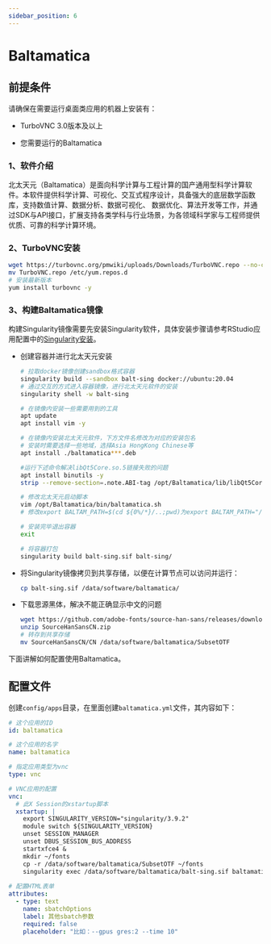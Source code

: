 ```yaml
---
sidebar_position: 6
---
```


# Baltamatica

## 前提条件

请确保在需要运行桌面类应用的机器上安装有：

- TurboVNC 3.0版本及以上

- 您需要运行的Baltamatica

### 1、软件介绍

北太天元（Baltamatica）是面向科学计算与工程计算的国产通用型科学计算软件。本软件提供科学计算、可视化、交互式程序设计，具备强大的底层数学函数库，支持数值计算、数据分析、数据可视化、 数据优化、算法开发等工作，并通过SDK与API接口，扩展支持各类学科与行业场景，为各领域科学家与工程师提供优质、可靠的科学计算环境。

### 2、TurboVNC安装

```bash
wget https://turbovnc.org/pmwiki/uploads/Downloads/TurboVNC.repo --no-check-certificate
mv TurboVNC.repo /etc/yum.repos.d
# 安装最新版本
yum install turbovnc -y
```

### 3、构建Baltamatica镜像

构建Singularity镜像需要先安装Singularity软件，具体安装步骤请参考RStudio应用配置中的[Singularity安装](./rstudio.md)。

- 创建容器并进行北太天元安装

    ```bash
    # 拉取docker镜像创建sandbox格式容器
    singularity build --sandbox balt-sing docker://ubuntu:20.04
    # 通过交互的方式进入容器镜像，进行北太天元软件的安装
    singularity shell -w balt-sing

    # 在镜像内安装一些需要用到的工具
    apt update
    apt install vim -y

    # 在镜像内安装北太天元软件，下方文件名修改为对应的安装包名
    # 安装时需要选择一些地域，选择Asia HongKong Chinese等
    apt install ./baltamatica***.deb

    #运行下述命令解决libQt5Core.so.5链接失败的问题
    apt install binutils -y
    strip --remove-section=.note.ABI-tag /opt/Baltamatica/lib/libQt5Core.so.5

    # 修改北太天元启动脚本
    vim /opt/Baltamatica/bin/baltamatica.sh
    # 修改export BALTAM_PATH=$(cd ${0%/*}/..;pwd)为export BALTAM_PATH="/opt/Baltamatica"

    # 安装完毕退出容器
    exit

    # 将容器打包
    singularity build balt-sing.sif balt-sing/
    ```

- 将Singularity镜像拷贝到共享存储，以便在计算节点可以访问并运行：

    ```bash
    cp balt-sing.sif /data/software/baltamatica/
    ```

- 下载思源黑体，解决不能正确显示中文的问题

    ```bash
    wget https://github.com/adobe-fonts/source-han-sans/releases/download/2.004R/SourceHanSansCN.zip
    unzip SourceHanSansCN.zip
    # 转存到共享存储
    mv SourceHanSansCN/CN /data/software/baltamatica/SubsetOTF
    ```

下面讲解如何配置使用Baltamatica。

## 配置文件

创建`config/apps`目录，在里面创建`baltamatica.yml`文件，其内容如下：

```yaml title="config/apps/baltamatica.yml"
# 这个应用的ID
id: baltamatica

# 这个应用的名字
name: baltamatica

# 指定应用类型为vnc
type: vnc

# VNC应用的配置
vnc:
  # 此X Session的xstartup脚本
  xstartup: |
    export SINGULARITY_VERSION="singularity/3.9.2"
    module switch ${SINGULARITY_VERSION}
    unset SESSION_MANAGER
    unset DBUS_SESSION_BUS_ADDRESS
    startxfce4 &
    mkdir ~/fonts
    cp -r /data/software/baltamatica/SubsetOTF ~/fonts
    singularity exec /data/software/baltamatica/balt-sing.sif baltamatica.sh
      
# 配置HTML表单
attributes:
  - type: text
    name: sbatchOptions
    label: 其他sbatch参数
    required: false
    placeholder: "比如：--gpus gres:2 --time 10"
```
